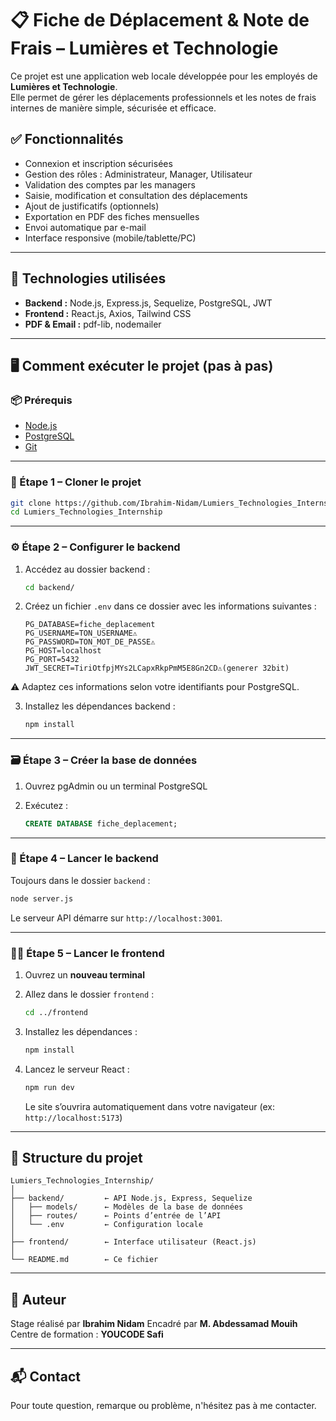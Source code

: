 # 📋 Fiche de Déplacement & Note de Frais – Lumières et Technologie

Ce projet est une application web locale développée pour les employés de **Lumières et Technologie**.  
Elle permet de gérer les déplacements professionnels et les notes de frais internes de manière simple, sécurisée et efficace.

## ✅ Fonctionnalités

- Connexion et inscription sécurisées
- Gestion des rôles : Administrateur, Manager, Utilisateur
- Validation des comptes par les managers
- Saisie, modification et consultation des déplacements
- Ajout de justificatifs (optionnels)
- Exportation en PDF des fiches mensuelles
- Envoi automatique par e-mail
- Interface responsive (mobile/tablette/PC)

---

## 🧰 Technologies utilisées

- **Backend :** Node.js, Express.js, Sequelize, PostgreSQL, JWT
- **Frontend :** React.js, Axios, Tailwind CSS
- **PDF & Email :** pdf-lib, nodemailer

---

## 🖥️ Comment exécuter le projet (pas à pas)

### 📦 Prérequis

- [Node.js](https://nodejs.org/)
- [PostgreSQL](https://www.postgresql.org/)
- [Git](https://git-scm.com/)

---

### 🔁 Étape 1 – Cloner le projet

```bash
git clone https://github.com/Ibrahim-Nidam/Lumiers_Technologies_Internship.git
cd Lumiers_Technologies_Internship
```
---

### ⚙️ Étape 2 – Configurer le backend

1. Accédez au dossier backend :

    ``` bash
    cd backend/
    ```

2. Créez un fichier `.env` dans ce dossier avec les informations suivantes :

   ```env
   PG_DATABASE=fiche_deplacement
   PG_USERNAME=TON_USERNAME⚠️
   PG_PASSWORD=TON_MOT_DE_PASSE⚠️
   PG_HOST=localhost
   PG_PORT=5432
   JWT_SECRET=TiriOtfpjMYs2LCapxRkpPmM5E8Gn2CD⚠️(generer 32bit)
   ```
⚠️ Adaptez ces informations selon votre identifiants pour PostgreSQL.

3. Installez les dépendances backend :

   ```bash
   npm install
   ```

---

### 🗃️ Étape 3 – Créer la base de données

1. Ouvrez pgAdmin ou un terminal PostgreSQL

2. Exécutez :

   ```sql
   CREATE DATABASE fiche_deplacement;
   ```

---

### 🚀 Étape 4 – Lancer le backend

Toujours dans le dossier `backend` :

```bash
node server.js
```

Le serveur API démarre sur `http://localhost:3001`.

---

### 🧑‍💻 Étape 5 – Lancer le frontend

1. Ouvrez un **nouveau terminal**

2. Allez dans le dossier `frontend` :

   ```bash
   cd ../frontend
   ```

3. Installez les dépendances :

   ```bash
   npm install
   ```

4. Lancez le serveur React :

   ```bash
   npm run dev
   ```

   Le site s’ouvrira automatiquement dans votre navigateur (ex: `http://localhost:5173`)

---

## 📁 Structure du projet

```
Lumiers_Technologies_Internship/
│
├── backend/         ← API Node.js, Express, Sequelize
│   ├── models/      ← Modèles de la base de données
│   ├── routes/      ← Points d’entrée de l’API
│   └── .env         ← Configuration locale
│
├── frontend/        ← Interface utilisateur (React.js)
│
└── README.md        ← Ce fichier
```

---

## 👤 Auteur

Stage réalisé par **Ibrahim Nidam**
Encadré par **M. Abdessamad Mouih**
Centre de formation : **YOUCODE Safi**

---

## 📬 Contact

Pour toute question, remarque ou problème, n'hésitez pas à me contacter.